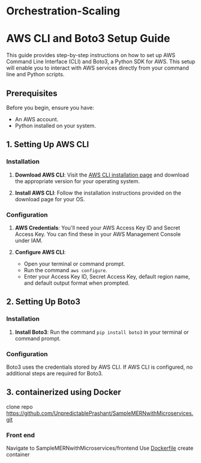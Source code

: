 # Orchestration-Scaling
# AWS CLI and Boto3 Setup Guide

This guide provides step-by-step instructions on how to set up AWS Command Line Interface (CLI) and Boto3, a Python SDK for AWS. This setup will enable you to interact with AWS services directly from your command line and Python scripts.

## Prerequisites

Before you begin, ensure you have:
- An AWS account.
- Python installed on your system.

## 1. Setting Up AWS CLI

### Installation

1. **Download AWS CLI**: Visit the [AWS CLI installation page](https://aws.amazon.com/cli/) and download the appropriate version for your operating system.

2. **Install AWS CLI**: Follow the installation instructions provided on the download page for your OS.

### Configuration

1. **AWS Credentials**: You'll need your AWS Access Key ID and Secret Access Key. You can find these in your AWS Management Console under IAM.

2. **Configure AWS CLI**:
   - Open your terminal or command prompt.
   - Run the command `aws configure`.
   - Enter your Access Key ID, Secret Access Key, default region name, and default output format when prompted.

## 2. Setting Up Boto3

### Installation

1. **Install Boto3**: Run the command `pip install boto3` in your terminal or command prompt.

### Configuration

Boto3 uses the credentials stored by AWS CLI. If AWS CLI is configured, no additional steps are required for Boto3.

## 3. containerized using Docker
clone repo https://github.com/UnpredictablePrashant/SampleMERNwithMicroservices.git
### Front end
Navigate to SampleMERNwithMicroservices/frontend 
Use [Dockerfile](https://github.com/patilajayv/Orchestration-Scaling/blob/main/frontend/Dockerfile) create container 
